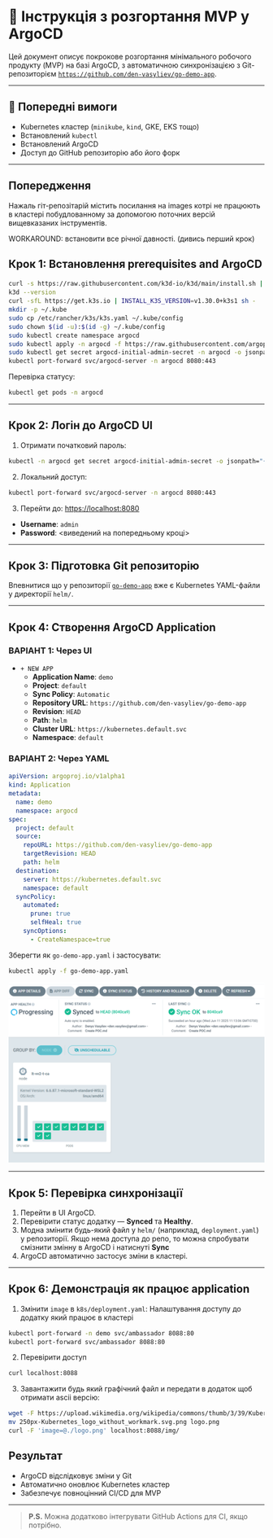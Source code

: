 # 🚀 Інструкція з розгортання MVP у ArgoCD

Цей документ описує покрокове розгортання мінімального робочого продукту (MVP) на базі ArgoCD, з автоматичною синхронізацією з Git-репозиторієм [`https://github.com/den-vasyliev/go-demo-app`](https://github.com/den-vasyliev/go-demo-app).

---

## 🔧 Попередні вимоги

- Kubernetes кластер (`minikube`, `kind`, GKE, EKS тощо)
- Встановлений `kubectl`
- Встановлений ArgoCD
- Доступ до GitHub репозиторію або його форк

---

## Попередження
Нажаль гіт-репозітарій містить посилання на images котрі не працюють в кластері побудлованному за допомогою поточних версій вищевказаних інструментів.

WORKAROUND: встановити все річної давності. (дивись перший крок)

## Крок 1: Встановлення prerequisites and ArgoCD

```bash
curl -s https://raw.githubusercontent.com/k3d-io/k3d/main/install.sh | TAG=v5.6.3 bash
k3d --version
curl -sfL https://get.k3s.io | INSTALL_K3S_VERSION=v1.30.0+k3s1 sh -
mkdir -p ~/.kube
sudo cp /etc/rancher/k3s/k3s.yaml ~/.kube/config
sudo chown $(id -u):$(id -g) ~/.kube/config
sudo kubectl create namespace argocd
sudo kubectl apply -n argocd -f https://raw.githubusercontent.com/argoproj/argo-cd/v2.8.16/manifests/install.yaml
sudo kubectl get secret argocd-initial-admin-secret -n argocd -o jsonpath="{.data.password}" | base64 -d && echo
kubectl port-forward svc/argocd-server -n argocd 8080:443
```

Перевірка статусу:

```bash
kubectl get pods -n argocd
```

---

## Крок 2: Логін до ArgoCD UI

1. Отримати початковий пароль:

```bash
kubectl -n argocd get secret argocd-initial-admin-secret -o jsonpath="{.data.password}" | base64 -d && echo
```

2. Локальний доступ:

```bash
kubectl port-forward svc/argocd-server -n argocd 8080:443
```

3. Перейти до: [https://localhost:8080](https://localhost:8080)

- **Username**: `admin`
- **Password**: <виведений на попередньому кроці>

---

## Крок 3: Підготовка Git репозиторію

Впевнитися що у репозиторії [`go-demo-app`](https://github.com/den-vasyliev/go-demo-app) вже є Kubernetes YAML-файли у директорії `helm/`.

---

## Крок 4: Створення ArgoCD Application

### ВАРІАНТ 1: Через UI

- `+ NEW APP`
  - **Application Name**: `demo`
  - **Project**: `default`
  - **Sync Policy**: `Automatic`
  - **Repository URL**: `https://github.com/den-vasyliev/go-demo-app`
  - **Revision**: `HEAD`
  - **Path**: `helm`
  - **Cluster URL**: `https://kubernetes.default.svc`
  - **Namespace**: `default`

### ВАРІАНТ 2: Через YAML

```yaml
apiVersion: argoproj.io/v1alpha1
kind: Application
metadata:
  name: demo
  namespace: argocd
spec:
  project: default
  source:
    repoURL: https://github.com/den-vasyliev/go-demo-app
    targetRevision: HEAD
    path: helm
  destination:
    server: https://kubernetes.default.svc
    namespace: default
  syncPolicy:
    automated:
      prune: true
      selfHeal: true
    syncOptions:
      - CreateNamespace=true
```

Зберегти як `go-demo-app.yaml` і застосувати:

```bash
kubectl apply -f go-demo-app.yaml
```

![Image](../.data/ArgoCDdash.png)

---

## Крок 5: Перевірка синхронізації

1. Перейти в UI ArgoCD.
2. Перевірити статус додатку — **Synced** та **Healthy**.
3. Модна змінити будь-який файл у `helm/` (наприклад, `deployment.yaml`) у репозиторії. Якщо нема доступа до репо, то можна спробувати смізнити змінну в ArgoCD і натиснуті **Sync**
4. ArgoCD автоматично застосує зміни в кластері.

---

## Крок 6: Демонстрація як працює application

1. Змінити `image` в `k8s/deployment.yaml`:
Налаштування доступу до додатку який працює в кластері
```bash
kubectl port-forward -n demo svc/ambassador 8088:80
kubectl port-forward svc/ambassador 8088:80
```

2. Перевірити доступ
```bash
curl localhost:8088
```
3. Завантажити будь який графічний файл и передати в додаток щоб отримати ascii версію:
```bash
wget -F https://upload.wikimedia.org/wikipedia/commons/thumb/3/39/Kubernetes_logo_without_workmark.svg/250px-Kubernetes_logo_without_workmark.svg.png
mv 250px-Kubernetes_logo_without_workmark.svg.png logo.png
curl -F 'image=@./logo.png' localhost:8088/img/
```


## Результат

- ArgoCD відслідковує зміни у Git
- Автоматично оновлює Kubernetes кластер
- Забезпечує повноцінний CI/CD для MVP

---

> **P.S.** Можна додатково інтегрувати GitHub Actions для CI, якщо потрібно.
